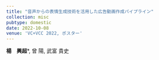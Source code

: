 ```yaml
---
title: "音声からの表情生成技術を活用した広告動画作成パイプライン"
collection: misc
pubtype: domestic
date: 2022-10-08
venue: 'VC+VCC 2022, ポスター'
---
```


**楊　興超***, 曾 陽, 武富 貴史